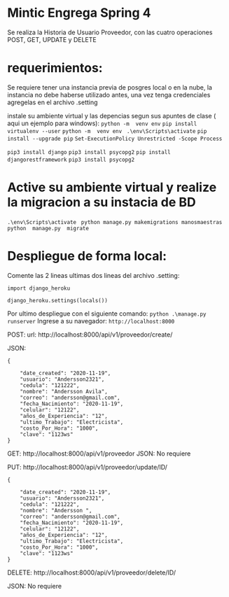# Mintic Engrega Spring 4
 Se realiza la Historia de Usuario Proveedor, con las cuatro operaciones POST, GET, UPDATE y DELETE
# requerimientos: 
Se requiere tener una instancia previa de posgres local o en la nube, la instancia 
no debe haberse utilizado antes, una vez tenga credenciales agregelas en el archivo .setting 


instale su ambiente virtual y las depencias segun sus apuntes de clase ( aqui un ejemplo para windows):
`python -m  venv env`
`pip install virtualenv --user`
`python -m  venv env`
` .\env\Scripts\activate`
`pip install --upgrade pip`
`Set-ExecutionPolicy Unrestricted -Scope Process`

`pip3 install django`
`pip3 install psycopg2`
`pip install djangorestframework`
`pip3 install psycopg2` 

# Active su ambiente virtual y realize la migracion a su instacia de BD

`.\env\Scripts\activate `
`python manage.py makemigrations manosmaestras`
`python  manage.py  migrate`


# Despliegue de forma local:
Comente las 2 lineas ultimas dos lineas del archivo .setting:

`import django_heroku`

`django_heroku.settings(locals())`

Por ultimo despliegue con el siguiente comando:
`python .\manage.py runserver`
 Ingrese a su navegador: `http://localhost:8000`
 
POST:
url:              http://localhost:8000/api/v1/proveedor/create/

JSON:


    {
 
        "date_created": "2020-11-19",
        "usuario": "Andersson2321",
        "cedula": "121222",
        "nombre": "Andersson Avila",
        "correo": "andersson@gmail.com",
        "fecha_Nacimiento": "2020-11-19",
        "celular": "12122",
        "años_de_Experiencia": "12",
        "ultimo_Trabajo": "Electricista",
        "costo_Por_Hora": "1000",
        "clave": "1123ws"
    }

GET:             http://localhost:8000/api/v1/proveedor
JSON: No requiere


PUT:             http://localhost:8000/api/v1/proveedor/update/ID/



    {

        "date_created": "2020-11-19",
        "usuario": "Andersson2321",
        "cedula": "121222",
        "nombre": "Andersson ",
        "correo": "andersson@gmail.com",
        "fecha_Nacimiento": "2020-11-19",
        "celular": "12122",
        "años_de_Experiencia": "12",
        "ultimo_Trabajo": "Electricista",
        "costo_Por_Hora": "1000",
        "clave": "1123ws"
    }
DELETE:          http://localhost:8000/api/v1/proveedor/delete/ID/

JSON: No requiere

